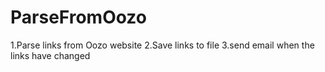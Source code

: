 # ParseFromOozo
1.Parse links from Oozo website
2.Save links to file
3.send email when the links have changed
